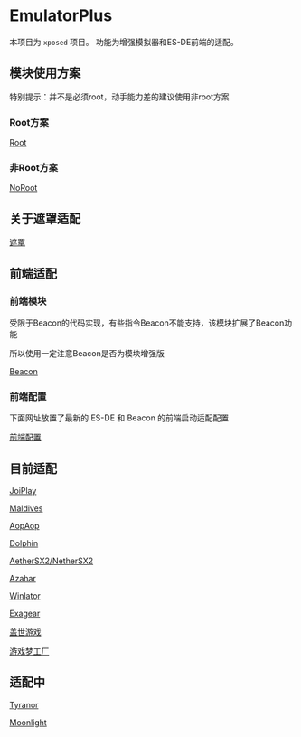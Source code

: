 # EmulatorPlus

本项目为 ```xposed``` 项目。
功能为增强模拟器和ES-DE前端的适配。

## 模块使用方案

特别提示：并不是必须root，动手能力差的建议使用非root方案

### Root方案

[Root](doc/Root.md)

### 非Root方案

[NoRoot](doc/NoRoot.md)

## 关于遮罩适配

[遮罩](doc/Overlay.md)

## 前端适配

### 前端模块

受限于Beacon的代码实现，有些指令Beacon不能支持，该模块扩展了Beacon功能

所以使用一定注意Beacon是否为模块增强版

[Beacon](doc/Beacon.md)

### 前端配置

下面网址放置了最新的 ES-DE 和 Beacon 的前端启动适配配置

[前端配置](https://github.com/EagleFlyInSky/ES-DE-Custom)

## 目前适配

[JoiPlay](doc/JoiPlay.md)

[Maldives](doc/Maldives.md)

[AopAop](doc/AopAop.md)

[Dolphin](doc/Dolphin)

[AetherSX2/NetherSX2](doc/NetherSX2.md)

[Azahar](doc/Azahar.md)

[Winlator](doc/Winlator.md)

[Exagear](doc/Exagear.md)

[盖世游戏](doc/EggGame.md)

[游戏梦工厂](doc/GameDreamFactory.md)

## 适配中

[Tyranor](doc/Tyranor.md)

[Moonlight](doc/Moonlight.md)


